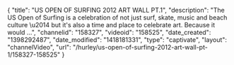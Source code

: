 {
    "title": "US OPEN OF SURFING 2012 ART WALL PT.1",
    "description": "The US Open of Surfing is a celebration of not just surf, skate, music and beach culture \u2014 but it's also a time and place to celebrate art. Because it would ...",
    "channelid": "158327",
    "videoid": "158525",
    "date_created": "1398292487",
    "date_modified": "1418181331",
    "type": "captivate",
    "layout": "channelVideo",
    "url": "\/hurley\/us-open-of-surfing-2012-art-wall-pt-1\/158327-158525"
}